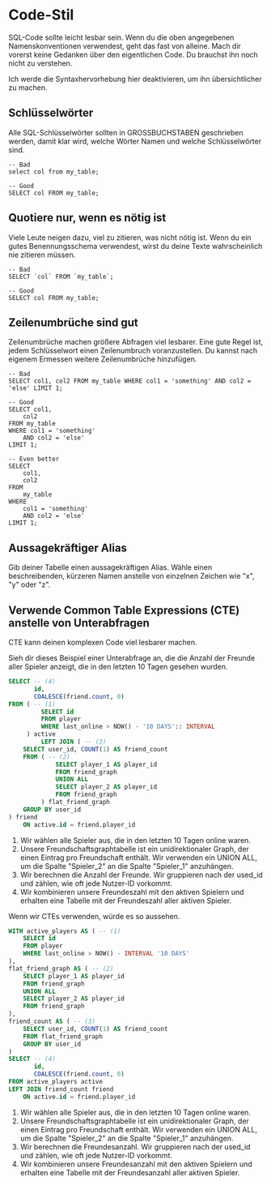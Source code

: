 # Code-Stil

SQL-Code sollte leicht lesbar sein.
Wenn du die oben angegebenen Namenskonventionen verwendest, geht das fast von alleine.
Mach dir vorerst keine Gedanken über den eigentlichen Code.
Du brauchst ihn noch nicht zu verstehen.

Ich werde die Syntaxhervorhebung hier deaktivieren, um ihn übersichtlicher zu machen.

## Schlüsselwörter

Alle SQL-Schlüsselwörter sollten in GROSSBUCHSTABEN geschrieben werden, damit klar wird, welche Wörter Namen und welche Schlüsselwörter sind.

```
-- Bad
select col from my_table;

-- Good
SELECT col FROM my_table;
```

## Quotiere nur, wenn es nötig ist

Viele Leute neigen dazu, viel zu zitieren, was nicht nötig ist.
Wenn du ein gutes Benennungsschema verwendest, wirst du deine Texte wahrscheinlich nie zitieren müssen.

```
-- Bad
SELECT `col` FROM `my_table`;

-- Good
SELECT col FROM my_table;
```

## Zeilenumbrüche sind gut

Zeilenumbrüche machen größere Abfragen viel lesbarer.
Eine gute Regel ist, jedem Schlüsselwort einen Zeilenumbruch voranzustellen.
Du kannst nach eigenem Ermessen weitere Zeilenumbrüche hinzufügen.

```
-- Bad
SELECT col1, col2 FROM my_table WHERE col1 = 'something' AND col2 = 'else' LIMIT 1;

-- Good
SELECT col1,
    col2
FROM my_table
WHERE col1 = 'something'
    AND col2 = 'else'
LIMIT 1;

-- Even better
SELECT 
    col1,
    col2
FROM
    my_table
WHERE
    col1 = 'something'
    AND col2 = 'else'
LIMIT 1;
```

## Aussagekräftiger Alias

Gib deiner Tabelle einen aussagekräftigen Alias.
Wähle einen beschreibenden, kürzeren Namen anstelle von einzelnen Zeichen wie "x", "y" oder "z".

## Verwende Common Table Expressions (CTE) anstelle von Unterabfragen

CTE kann deinen komplexen Code viel lesbarer machen.

Sieh dir dieses Beispiel einer Unterabfrage an, die die Anzahl der Freunde aller Spieler anzeigt, die in den letzten 10 Tagen gesehen wurden.

<!-- @formatter:off --> 
```sql
SELECT -- (4)
       id,
       COALESCE(friend.count, 0)
FROM ( -- (1)
         SELECT id
         FROM player
         WHERE last_online > NOW() - '10 DAYS':: INTERVAL
     ) active
         LEFT JOIN ( -- (3)
    SELECT user_id, COUNT(1) AS friend_count
    FROM ( -- (2)
             SELECT player_1 AS player_id
             FROM friend_graph
             UNION ALL
             SELECT player_2 AS player_id
             FROM friend_graph
         ) flat_friend_graph
    GROUP BY user_id
) friend
    ON active.id = friend.player_id
```
<!-- @formatter:on --> 

1. Wir wählen alle Spieler aus, die in den letzten 10 Tagen online waren.
2. Unsere Freundschaftsgraphtabelle ist ein unidirektionaler Graph, der einen Eintrag pro Freundschaft enthält. Wir verwenden ein UNION ALL, um die Spalte "Spieler_2" an die Spalte "Spieler_1" anzuhängen.
3. Wir berechnen die Anzahl der Freunde. Wir gruppieren nach der used_id und zählen, wie oft jede Nutzer-ID vorkommt.
4. Wir kombinieren unsere Freundeszahl mit den aktiven Spielern und erhalten eine Tabelle mit der Freundeszahl aller aktiven Spieler.

Wenn wir CTEs verwenden, würde es so aussehen.

<!-- @formatter:off --> 
```sql
WITH active_players AS ( -- (1)
    SELECT id
    FROM player
    WHERE last_online > NOW() - INTERVAL '10 DAYS'
),
flat_friend_graph AS ( -- (2)
    SELECT player_1 AS player_id
    FROM friend_graph
    UNION ALL
    SELECT player_2 AS player_id
    FROM friend_graph
),
friend_count AS ( -- (3)
    SELECT user_id, COUNT(1) AS friend_count
    FROM flat_friend_graph
    GROUP BY user_id
)
SELECT -- (4)
       id,
       COALESCE(friend.count, 0)
FROM active_players active
LEFT JOIN friend_count friend 
    ON active.id = friend.player_id
```
<!-- @formatter:on --> 

1. Wir wählen alle Spieler aus, die in den letzten 10 Tagen online waren.
2. Unsere Freundschaftsgraphtabelle ist ein unidirektionaler Graph, der einen Eintrag pro Freundschaft enthält. Wir verwenden ein UNION ALL, um die Spalte "Spieler_2" an die Spalte "Spieler_1" anzuhängen.
3. Wir berechnen die Freundesanzahl. Wir gruppieren nach der used_id und zählen, wie oft jede Nutzer-ID vorkommt.
4. Wir kombinieren unsere Freundesanzahl mit den aktiven Spielern und erhalten eine Tabelle mit der Freundesanzahl aller aktiven Spieler.
